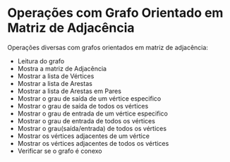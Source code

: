 # Operações com Grafo Orientado em Matriz de Adjacência
Operações diversas com grafos orientados em matriz de adjacência:<br>
- Leitura do grafo<br>
- Mostra a matriz de Adjacência<br>
- Mostrar a lista de Vértices<br>
- Mostrar a lista de Arestas<br>
- Mostrar a lista de Arestas em Pares<br>
- Mostrar o grau de saída de um vértice especifico<br>
- Mostrar o grau de saída de todos os vértices<br>
- Mostrar o grau de entrada de um vértice especifico<br>
- Mostrar o grau de entrada de todos os vértices<br>
- Mostrar o grau(saída/entrada) de todos os vértices<br>
- Mostrar os vértices adjacentes de um vértice<br>
- Mostrar os vértices adjacentes de todos os vértices<br>
- Verificar se o grafo é conexo<br>


